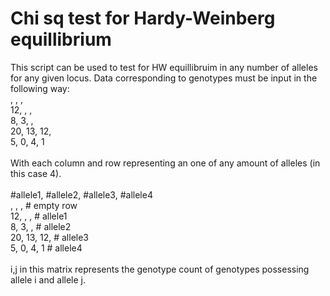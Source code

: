 # Chi sq test for Hardy-Weinberg equillibrium

This script can be used to test for HW equillibruim in any number of alleles for any given locus.
Data corresponding to genotypes must be input in the following way: <br />
 , , ,  <br />
12, , , <br />
8, 3, , <br />
20, 13, 12, <br />
5, 0, 4, 1 <br />
<br />
With each column and row representing an one of any amount of alleles (in this case 4). <br />
<br />
#allele1, #allele2, #allele3, #allele4 <br />
, , ,                        # empty row <br />
12, , ,                       # allele1 <br />
8, 3, ,                       # allele2 <br />
20, 13, 12,                   # allele3 <br />
5, 0, 4, 1                    # allele4 <br />
<br />
i,j in this matrix represents the genotype count of genotypes possessing allele i and allele j. 
